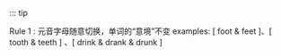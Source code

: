 ::: tip

Rule 1 : 元音字母随意切换，单词的“意境”不变
examples: [ foot & feet ]、[ tooth & teeth ] 、[ drink & drank & drunk ]  
